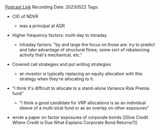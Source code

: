 
[Podcast Link](https://podcasts.apple.com/in/podcast/flirting-with-models/id1402620531?i=1000613935428)
Recording Date: 20230522
Tags: 

- CIO of NDVR
	- was a principal at AQR

- Higher frequency factors: multi-day to intraday
	- intraday factors: "by and large the focus on those are: try to predict and take advantage of structural flows; some sort of rebalancing activity that's mechanical, etc."

- Covered call strategies and put writing strategies
	- an investor is typically replacing an equity allocation with this strategy when they're allocating to it.

- "I think it's difficult to allocate to a stand-alone Variance Risk Premia fund"
	- "I think a good candidate for VRP allocations is as an individual sleeve of a multi-strat fund or as an overlay on other exposures"

- wrote a paper on factor exposures of corporate bonds [[Give Credit Where Credit is Due What Explains Corporate Bond Returns?]]